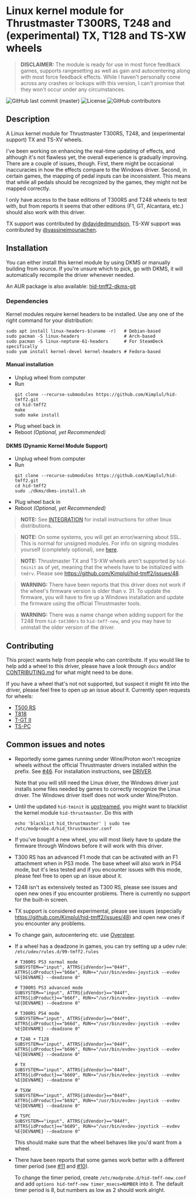 # Linux kernel module for Thrustmaster T300RS, T248 and (experimental) TX, T128 and TS-XW wheels

> **DISCLAIMER:** The module is ready for use in most force
> feedback games, supports rangesetting as well as gain and autocentering along
> with most force feedback effects. While I haven't personally come across any
> crashes or lockups with this version, I can't promise that they won't occur
> under any circumstances.

![GitHub last commit (master)](https://img.shields.io/github/last-commit/Kimplul/hid-tmff2/master)
![License](https://img.shields.io/github/license/Kimplul/hid-tmff2)
![GitHub contributors](https://img.shields.io/github/contributors/Kimplul/hid-tmff2)


## Description

A Linux kernel module for Thrustmaster T300RS, T248, and (experimental support)
TX and TS-XV wheels.

I've been working on enhancing the real-time updating of effects, and although
it's not flawless yet, the overall experience is gradually improving. There are
a couple of issues, though. First, there might be occasional inaccuracies in how
the effects compare to the Windows driver. Second, in certain games, the mapping
of pedal inputs can be inconsistent. This means that while all pedals should be
recognized by the games, they might not be mapped correctly.

I only have access to the base editions of T300RS and T248 wheels to test with, but
from reports it seems that other editions (F1, GT, Alcantara, etc.) should also work
with this driver.

TX support was contributed by
[@davidedmundson](https://github.com/davidedmundson),
TS-XW support was contributed by
[@yassineimounachen](https://github.com/yassineimounachen).

## Installation

You can either install this kernel module by using DKMS or
manually building from source. If you're unsure which to pick,
go with DKMS, it will automatically recompile the driver
whenever needed.

An AUR package is also available:
[hid-tmff2-dkms-git](https://aur.archlinux.org/packages/hid-tmff2-dkms-git)

### Dependencies

Kernel modules require kernel headers to be installed. Use any
one of the right command for your distribution:

```shell
sudo apt install linux-headers-$(uname -r)   # Debian-based
sudo pacman -S linux-headers                 # Arch-based
sudo pacman -S linux-neptune-61-headers      # For SteamDeck specifically
sudo yum install kernel-devel kernel-headers # Fedora-based
```

#### Manual installation
+ Unplug wheel from computer
+ Run
  ```shell
  git clone --recurse-submodules https://github.com/Kimplul/hid-tmff2.git
  cd hid-tmff2
  make
  sudo make install
  ```
+ Plug wheel back in
+ Reboot *(Optional, yet Recommended)*

#### DKMS (Dynamic Kernel Module Support)

+ Unplug wheel from computer
+ Run
  ```shell
  git clone --recurse-submodules https://github.com/Kimplul/hid-tmff2.git
  cd hid-tmff2
  sudo ./dkms/dkms-install.sh
  ```
+ Plug wheel back in
+ Reboot *(Optional, yet Recommended)*

> **NOTE:** See [INTEGRATION](./docs/INTEGRATION.md)
> for install instructions for other linux distributions.

> **NOTE:** On some systems, you will get an error/warning about SSL. This is
> normal for unsigned modules. For info on signing modules yourself
> (completely optional), see
> [here](https://www.kernel.org/doc/html/latest/admin-guide/module-signing.html).

> **NOTE:** Thrustmaster TX and TS-XW wheels aren't supported by `hid-tminit` as of yet,
> meaning that the wheels have to be initialized with `tmdrv`. Please see
> https://github.com/Kimplul/hid-tmff2/issues/48.

> **WARNING:** There have been reports that this driver does not work if
> the wheel's firmware version is older than v. 31. To update the firmware, you
> will have to fire up a Windows installation and update the firmware using the
> official Thrustmaster tools.

> **WARNING:** There was a name change when adding support for the T248
> from `hid-tmt300rs` to `hid-tmff-new`, and you may have to uninstall the older
> version of the driver.

## Contributing

This project wants help from people who can contribute.
If you would like to help add a wheel to this driver,
please have a look through `docs` and/or [CONTRIBUTING.md](./docs/CONTRIBUTING.md)
for what might need to be done.

If you have a wheel that's not not supported, but suspect it might fit into the
driver, please feel free to open up an issue about it. Currently open requests
for wheels:

+ [T500 RS](https://github.com/Kimplul/hid-tmff2/issues/18)
+ [T818](https://github.com/Kimplul/hid-tmff2/issues/58)
+ [T-GT II](https://github.com/Kimplul/hid-tmff2/issues/55)
+ [TS-PC](https://github.com/Kimplul/hid-tmff2/issues/65)

## Common issues and notes

+ Reportedly some games running under Wine/Proton won't recognize wheels without
  the official Thrustmaster drivers installed within the prefix. See
  [#46](https://github.com/Kimplul/hid-tmff2/issues/46#issuecomment-1199080845).
  For installation instructions, see
  [DRIVER](./docs/DRIVER.md).

  Note that you will still need
  the Linux driver, the Windows driver just installs some files needed by games to
  correctly recognize the Linux driver. The Windows driver itself does not work
  under Wine/Proton.

+ Until the updated `hid-tminit` is
  [upstreamed](https://github.com/scarburato/hid-tminit), you might want to
  blacklist the kernel module `hid-thrustmaster`. Do this with
  ```shell
  echo 'blacklist hid_thrustmaster' | sudo tee /etc/modprobe.d/hid_thrustmaster.conf
  ```

+ If you've bought a new wheel, you will most likely have to update the firmware
  through Windows before it will work with this driver.

+ T300 RS has an advanced F1 mode that can be activated with an F1 attachment
  when in PS3 mode. The base wheel will also work in PS4 mode, but it's less
  tested and if you encounter issues with this mode, please feel free to open up
  an issue about it.

+ T248 isn't as extensively tested as T300 RS, please see issues and open new
  ones if you encounter problems. There is currently no support for the built-in
  screen.

+ TX support is considered experimental, please see issues
  (especially https://github.com/Kimplul/hid-tmff2/issues/48)
  and open new ones if you encounter any problems.

+ To change gain, autocentering etc. use
  [Oversteer](https://github.com/berarma/oversteer).

+ If a wheel has a deadzone in games, you can try setting up a udev rule:
  `/etc/udev/rules.d/99-tmff2.rules`

  ```
  # T300RS PS3 normal mode
  SUBSYSTEM=="input", ATTRS{idVendor}=="044f", ATTRS{idProduct}=="b66e", RUN+="/usr/bin/evdev-joystick --evdev %E{DEVNAME} --deadzone 0"
  
  # T300RS PS3 advanced mode
  SUBSYSTEM=="input", ATTRS{idVendor}=="044f", ATTRS{idProduct}=="b66f", RUN+="/usr/bin/evdev-joystick --evdev %E{DEVNAME} --deadzone 0"
  
  # T300RS PS4 mode
  SUBSYSTEM=="input", ATTRS{idVendor}=="044f", ATTRS{idProduct}=="b66d", RUN+="/usr/bin/evdev-joystick --evdev %E{DEVNAME} --deadzone 0"

  # T248 + T128
  SUBSYSTEM=="input", ATTRS{idVendor}=="044f", ATTRS{idProduct}=="b696", RUN+="/usr/bin/evdev-joystick --evdev %E{DEVNAME} --deadzone 0"

  # TX
  SUBSYSTEM=="input", ATTRS{idVendor}=="044f", ATTRS{idProduct}=="b669", RUN+="/usr/bin/evdev-joystick --evdev %E{DEVNAME} --deadzone 0"
  
  # TSXW
  SUBSYSTEM=="input", ATTRS{idVendor}=="044f", ATTRS{idProduct}=="b692", RUN+="/usr/bin/evdev-joystick --evdev %E{DEVNAME} --deadzone 0"

  # TSPC
  SUBSYSTEM=="input", ATTRS{idVendor}=="044f", ATTRS{idProduct}=="b689", RUN+="/usr/bin/evdev-joystick --evdev %E{DEVNAME} --deadzone 0"
  ```
  
  This should make sure that the wheel behaves like you'd want from a wheel.

+ There have been reports that some games work better with a different timer
  period (see [#11](https://github.com/Kimplul/hid-tmff2/issues/11) and
  [#10](https://github.com/Kimplul/hid-tmff2/issues/10)).

  To change the timer period, create `/etc/modprobe.d/hid-tmff-new.conf`
  and add `options hid-tmff-new timer_msecs=NUMBER` into it.
  The default timer period is 8, but numbers as low as 2 should work alright.
